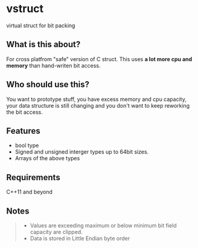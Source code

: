# vstruct
virtual struct for bit packing

## What is this about?
For cross platfrom "safe" version of C struct. This uses **a lot more cpu and memory** than hand-writen bit access.

## Who should use this?
You want to prototype stuff, you have excess memory and cpu capacity, your data structure is still changing and you don't want to keep reworking the bit access. 

## Features
* bool type
* Signed and unsigned interger types up to 64bit sizes.
* Arrays of the above types

## Requirements
C++11 and beyond

## Notes

> * Values are exceeding maximum or below minimum bit field capacity are clipped.
> * Data is stored in Little Endian byte order
